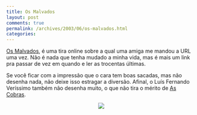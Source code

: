 ```yaml
---
title: Os Malvados
layout: post
comments: true
permalink: /archives/2003/06/os-malvados.html
categories:
---
```

<a href=http://www.malvados.com.br >Os Malvados</a>, é uma tira online sobre a qual uma amiga me mandou a URL uma vez. Não é nada que tenha mudado a minha vida, mas é mais um link pra passar de vez em quando e ler as trocentas últimas.

Se você ficar com a impressão que o cara tem boas sacadas, mas não desenha nada, não deixe isso estragar a diversão. Afinal, o Luís Fernando Veríssimo também não desenha muito, o que não tira o mérito de <a href=http://www.fortunecity.com/millenium/zebedee/170/ >As Cobras</a>.

<center>
  <a href=http://www.malvados.com.br ><img src='//chester.me/img/blig/malvados.gif' border=0 hspace=3></a>
</center>
